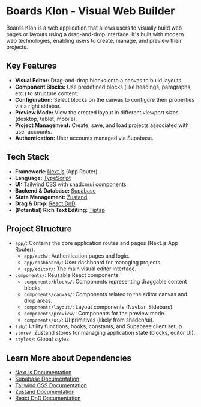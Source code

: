 # Boards Klon - Visual Web Builder

Boards Klon is a web application that allows users to visually build web pages or layouts using a drag-and-drop interface. It's built with modern web technologies, enabling users to create, manage, and preview their projects.

## Key Features

- **Visual Editor:** Drag-and-drop blocks onto a canvas to build layouts.
- **Component Blocks:** Use predefined blocks (like headings, paragraphs, etc.) to structure content.
- **Configuration:** Select blocks on the canvas to configure their properties via a right sidebar.
- **Preview Mode:** View the created layout in different viewport sizes (desktop, tablet, mobile).
- **Project Management:** Create, save, and load projects associated with user accounts.
- **Authentication:** User accounts managed via Supabase.

## Tech Stack

- **Framework:** [Next.js](https://nextjs.org/) (App Router)
- **Language:** [TypeScript](https://www.typescriptlang.org/)
- **UI:** [Tailwind CSS](https://tailwindcss.com/) with [shadcn/ui](https://ui.shadcn.com/) components
- **Backend & Database:** [Supabase](https://supabase.io/)
- **State Management:** [Zustand](https://github.com/pmndrs/zustand)
- **Drag & Drop:** [React DnD](https://react-dnd.github.io/react-dnd/about)
- **(Potential) Rich Text Editing:** [Tiptap](https://tiptap.dev/)

## Project Structure

- `app/`: Contains the core application routes and pages (Next.js App Router).
  - `app/auth/`: Authentication pages and logic.
  - `app/dashboard/`: User dashboard for managing projects.
  - `app/editor/`: The main visual editor interface.
- `components/`: Reusable React components.
  - `components/blocks/`: Components representing draggable content blocks.
  - `components/canvas/`: Components related to the editor canvas and drop areas.
  - `components/layout/`: Layout components (Navbar, Sidebars).
  - `components/preview/`: Components for the preview mode.
  - `components/ui/`: UI primitives (likely from shadcn/ui).
- `lib/`: Utility functions, hooks, constants, and Supabase client setup.
- `store/`: Zustand stores for managing application state (blocks, editor UI).
- `styles/`: Global styles.

## Learn More about Dependencies

- [Next.js Documentation](https://nextjs.org/docs)
- [Supabase Documentation](https://supabase.io/docs)
- [Tailwind CSS Documentation](https://tailwindcss.com/docs)
- [Zustand Documentation](https://github.com/pmndrs/zustand)
- [React DnD Documentation](https://react-dnd.github.io/react-dnd/about)
